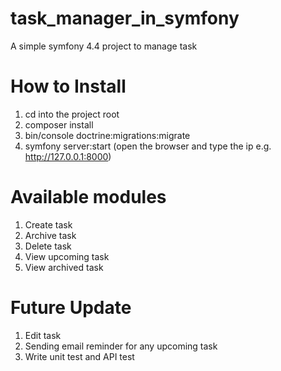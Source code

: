 # task_manager_in_symfony
A simple symfony 4.4 project to manage task

# How to Install
1) cd into the project root
2) composer install
3) bin/console doctrine:migrations:migrate
4) symfony server:start (open the browser and type the ip e.g. http://127.0.0.1:8000)

# Available modules
1) Create task
2) Archive task
3) Delete task
4) View upcoming task
5) View archived task

# Future Update
1) Edit task
2) Sending email reminder for any upcoming task
3) Write unit test and API test

